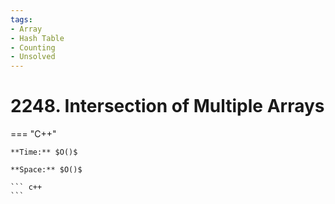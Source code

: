 ```yaml
---
tags:
- Array
- Hash Table
- Counting
- Unsolved
---
```



# 2248. Intersection of Multiple Arrays

=== "C++"

    **Time:** $O()$

    **Space:** $O()$

    ``` c++
    ```